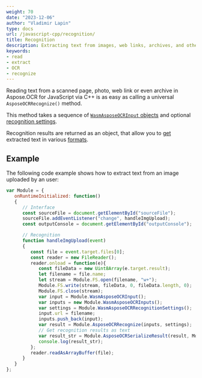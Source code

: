 ```yaml
---
weight: 70
date: "2023-12-06"
author: "Vladimir Lapin"
type: docs
url: /javascript-cpp/recognition/
title: Recognition
description: Extracting text from images, web links, archives, and other content.
keywords:
- read
- extract
- OCR
- recognize
---
```


Reading text from a scanned page, photo, web link or even archive in Aspose.OCR for JavaScript via C++ is as easy as calling a universal `AsposeOCRRecognize()` method.

This method takes a sequence of [`WasmAsposeOCRInput` objects](/ocr/javascript-cpp/content-for-ocr/) and optional [recognition settings](/ocr/javascript-cpp/settings/).

Recognition results are returned as an object, that allow you to [get](/ocr/javascript-cpp/get-results/) extracted text in various [formats](/ocr/javascript-cpp/supported-file-formats/#recognition-results).

## Example

The following code example shows how to extract text from an image uploaded by an user:

```javascript
var Module = {
   onRuntimeInitialized: function()
   {
      // Interface
      const sourceFile = document.getElementById("sourceFile");
      sourceFile.addEventListener("change", handleImgUpload);
      const outputConsole = document.getElementById("outputConsole");

      // Recognition
      function handleImgUpload(event)
      {
         const file = event.target.files[0];
         const reader = new FileReader();
         reader.onload = function(e){
            const fileData = new Uint8Array(e.target.result);
            let filename = file.name;
            let stream = Module.FS.open(filename, "w+");
            Module.FS.write(stream, fileData, 0, fileData.length, 0);
            Module.FS.close(stream);
            var input = Module.WasmAsposeOCRInput();
            var inputs = new Module.WasmAsposeOCRInputs();
            var settings = Module.WasmAsposeOCRRecognitionSettings();
            input.url = filename;
            inputs.push_back(input);
            var result = Module.AsposeOCRRecognize(inputs, settings);
            // Get recognition results as text
            var result_str = Module.AsposeOCRSerializeResult(result, Module.ExportFormat.text);
            console.log(result_str);
         };
         reader.readAsArrayBuffer(file);
      }
   }
};
```

